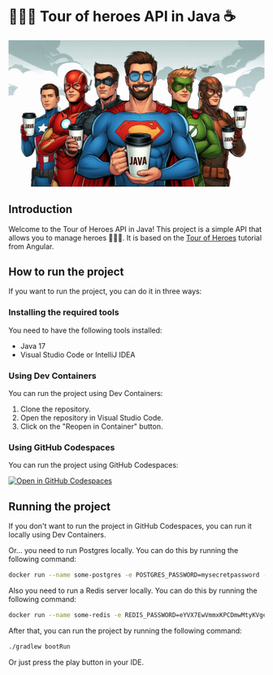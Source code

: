 # 🦸🏻‍♂️ Tour of heroes API in Java ☕️

![Heroes with Java coffee](docs/images/Heroes%20con%20un%20cafe%20de%20Java.jpeg)

## Introduction

Welcome to the Tour of Heroes API in Java! This project is a simple API that allows you to manage heroes 🦸🏼‍♀️. It is
based on the [Tour of Heroes](https://angular.io/tutorial) tutorial from Angular.

## How to run the project

If you want to run the project, you can do it in three ways:

### Installing the required tools

You need to have the following tools installed:

- Java 17
- Visual Studio Code or IntelliJ IDEA

### Using Dev Containers

You can run the project using Dev Containers:

1. Clone the repository.
2. Open the repository in Visual Studio Code.
3. Click on the "Reopen in Container" button.

### Using GitHub Codespaces

You can run the project using GitHub Codespaces:

[![Open in GitHub Codespaces](https://github.com/codespaces/badge.svg)](https://codespaces.new/octodemo/tour-of-heroes-api-java)

## Running the project

If you don't want to run the project in GitHub Codespaces, you can run it locally using Dev Containers.

Or... you need to run Postgres locally. You can do this by running the following command:

```bash
docker run --name some-postgres -e POSTGRES_PASSWORD=mysecretpassword -d -p 5432:5432 postgres
```

Also you need to run a Redis server locally. You can do this by running the following command:

```bash
docker run --name some-redis -e REDIS_PASSWORD=eYVX7EwVmmxKPCDmwMtyKVge8oLd2t81 -d -p 6379:6379 redis
```

After that, you can run the project by running the following command:

```bash
./gradlew bootRun
```

Or just press the play button in your IDE.
